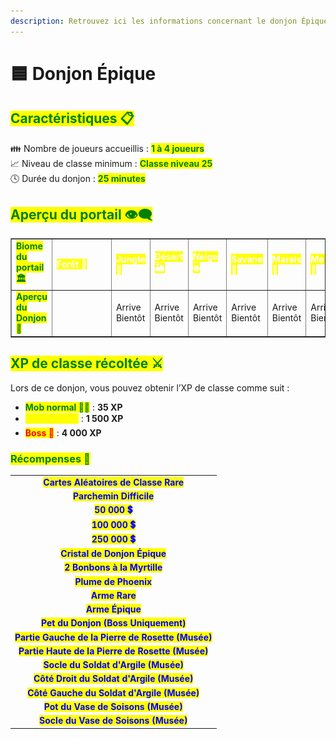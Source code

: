 ```yaml
---
description: Retrouvez ici les informations concernant le donjon Épique
---
```


# 🟦 Donjon Épique

## <mark style="color:green;"> Caractéristiques 📋</mark>

👪 Nombre de joueurs accueillis : <mark style="color:green;">**1 à 4 joueurs**</mark>  
📈 Niveau de classe minimum : <mark style="color:green;">**Classe niveau 25**</mark>  
🕓 Durée du donjon : <mark style="color:green;">**25 minutes**</mark>  

## <mark style="color:green;"> Aperçu du portail 👁‍🗨</mark>

<table border="1" cellspacing="0" cellpadding="6">
  <tr>
    <td><mark style="color:green;"><strong>Biome du portail 🏛️</strong></mark></td>
    <td><mark style="color:white;"><strong>Forêt 🌳</strong></mark></td>
    <td><mark style="color:white;"><strong>Jungle 🦜</strong></mark></td>
    <td><mark style="color:white;"><strong>Désert 🏜️</strong></mark></td>
    <td><mark style="color:white;"><strong>Neige ❄️</strong></mark></td>
    <td><mark style="color:white;"><strong>Savane 🦏</strong></mark></td>
    <td><mark style="color:white;"><strong>Marais 🐸</strong></mark></td>
    <td><mark style="color:white;"><strong>Messa 🌵</strong></mark></td>
    <td><mark style="color:white;"><strong>Nether 🔥</strong></mark></td>
  </tr>
  <tr>
    <td><mark style="color:green;"><strong>Aperçu du Donjon 📸</strong></mark></td>
    <td><figure><img src="../../.gitbook/assets/Les_Donjons/Portail/Epique/Foret.png" alt=""></figure></td>
    <td>Arrive Bientôt</td>
    <td>Arrive Bientôt</td>
    <td>Arrive Bientôt</td>
    <td>Arrive Bientôt</td>
    <td>Arrive Bientôt</td>
    <td>Arrive Bientôt</td>
    <td>Arrive Bientôt</td>
  </tr>
</table>

## <mark style="color:green;"> XP de classe récoltée ⚔</mark>

Lors de ce donjon, vous pouvez obtenir l’XP de classe comme suit :  

* <mark style="color:green;"><strong>Mob normal 🧟‍♂️</strong></mark> : **35 XP**  
* <mark style="color:yellow;"><strong>Mini-boss 👽</strong></mark> : **1 500 XP**  
* <mark style="color:red;"><strong>Boss 🐉</strong></mark> : **4 000 XP**

### <mark style="color:green;">Récompenses 🎁</mark>

|                                                                                      |
|:------------------------------------------------------------------------------------:|
| <mark style="color:blue;"><strong>Cartes Aléatoires de Classe Rare</strong></mark>   |
| <mark style="color:blue;"><strong>Parchemin Difficile</strong></mark>                |
| <mark style="color:blue;"><strong>50 000 💲</strong></mark>                          |
| <mark style="color:blue;"><strong>100 000 💲</strong></mark>                         |
| <mark style="color:blue;"><strong>250 000 💲</strong></mark>                         |
| <mark style="color:blue;"><strong>Cristal de Donjon Épique</strong></mark>           |
| <mark style="color:blue;"><strong>2 Bonbons à la Myrtille</strong></mark>            |
| <mark style="color:blue;"><strong>Plume de Phoenix</strong></mark>                   |
| <mark style="color:blue;"><strong>Arme Rare</strong></mark>                          |
| <mark style="color:blue;"><strong>Arme Épique</strong></mark>                        |
| <mark style="color:blue;"><strong>Pet du Donjon (Boss Uniquement)</strong></mark>    |
| <mark style="color:blue;"><strong>Partie Gauche de la Pierre de Rosette (Musée)</strong></mark> |
| <mark style="color:blue;"><strong>Partie Haute de la Pierre de Rosette (Musée)</strong></mark>  |
| <mark style="color:blue;"><strong>Socle du Soldat d'Argile (Musée)</strong></mark>              |
| <mark style="color:blue;"><strong>Côté Droit du Soldat d'Argile (Musée)</strong></mark>         |
| <mark style="color:blue;"><strong>Côté Gauche du Soldat d'Argile (Musée)</strong></mark>        |
| <mark style="color:blue;"><strong>Pot du Vase de Soisons (Musée)</strong></mark>                |
| <mark style="color:blue;"><strong>Socle du Vase de Soisons (Musée)</strong></mark>              |
